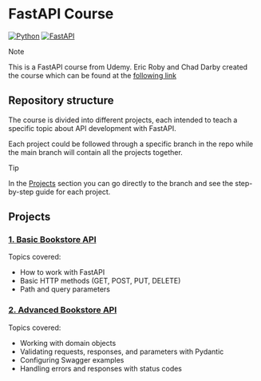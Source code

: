 # FastAPI Course

[![Python](https://img.shields.io/badge/Python-3.11+-yellow?style=for-the-badge&logo=python&logoColor=white&labelColor=101010)](https://python.org)
[![FastAPI](https://img.shields.io/badge/FastAPI-0.110.0-005571?style=for-the-badge&logo=fastapi&logoColor=white&labelColor=101010)](https://fastapi.tiangolo.com)

> [!NOTE]
> This is a FastAPI course from Udemy. Eric Roby and Chad Darby created the course which can be found at the [following link](https://www.udemy.com/course/fastapi-the-complete-course/)

## Repository structure

The course is divided into different projects, each intended to teach a specific topic about API development with FastAPI.

Each project could be followed through a specific branch in the repo while the main branch will contain all the projects together. 

>[!TIP]
> In the [Projects](#projects) section you can go directly to the branch and see the step-by-step guide for each project.

<a name="projects"></a>
## Projects

### [1. Basic Bookstore API](https://github.com/dimanu-py/fast-api/tree/project-one-bookstore/bookstore)

Topics covered:

- How to work with FastAPI
- Basic HTTP methods (GET, POST, PUT, DELETE)
- Path and query parameters

### [2. Advanced Bookstore API](https://github.com/dimanu-py/fast-api/tree/project-two-advanced-bookstore/advanced_bookstore)

Topics covered:

- Working with domain objects
- Validating requests, responses, and parameters with Pydantic
- Configuring Swagger examples
- Handling errors and responses with status codes
